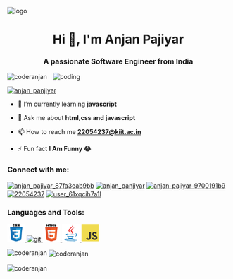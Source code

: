 ![logo](https://github.com/coderanjan/coderanjan/blob/main/github-header-image%20(1).png)
<h1 align="center">Hi 👋, I'm Anjan Pajiyar</h1>
<h3 align="center">A passionate Software Engineer from India</h3>

<img align ="right" alt="coding" width="400" src="https://camo.githubusercontent.com/7de37139d0b4c1ce40865e799b446c0e963a3dd8fb68d239707237c40604fa3d/68747470733a2f2f63646e2e6472696262626c652e636f6d2f75736572732f3733303730332f73637265656e73686f74732f363538313234332f6176656e746f2e676966">


<p align="left"> <img src="https://komarev.com/ghpvc/?username=coderanjan&label=Profile%20views&color=0e75b6&style=flat" alt="coderanjan" /> </p>

<p align="left"> <a href="https://twitter.com/anjan_panjiyar" target="blank"><img src="https://img.shields.io/twitter/follow/anjan_panjiyar?logo=twitter&style=for-the-badge" alt="anjan_panjiyar" /></a> </p>

- 🌱 I’m currently learning **javascript**

- 💬 Ask me about **html,css and javascript**

- 📫 How to reach me **22054237@kiit.ac.in**

- ⚡ Fun fact **I Am Funny 😂**

<h3 align="left">Connect with me:</h3>
<p align="left">
<a href="https://dev.to/anjan_pajiyar_87fa3eab9bb" target="blank"><img align="center" src="https://raw.githubusercontent.com/rahuldkjain/github-profile-readme-generator/master/src/images/icons/Social/devto.svg" alt="anjan_pajiyar_87fa3eab9bb" height="30" width="40" /></a>
<a href="https://twitter.com/anjan_panjiyar" target="blank"><img align="center" src="https://raw.githubusercontent.com/rahuldkjain/github-profile-readme-generator/master/src/images/icons/Social/twitter.svg" alt="anjan_panjiyar" height="30" width="40" /></a>
<a href="https://linkedin.com/in/anjan-pajiyar-9700191b9" target="blank"><img align="center" src="https://raw.githubusercontent.com/rahuldkjain/github-profile-readme-generator/master/src/images/icons/Social/linked-in-alt.svg" alt="anjan-pajiyar-9700191b9" height="30" width="40" /></a>
<a href="https://www.leetcode.com/22054237" target="blank"><img align="center" src="https://raw.githubusercontent.com/rahuldkjain/github-profile-readme-generator/master/src/images/icons/Social/leet-code.svg" alt="22054237" height="30" width="40" /></a>
<a href="https://auth.geeksforgeeks.org/user/user_61xqcih7a1l" target="blank"><img align="center" src="https://raw.githubusercontent.com/rahuldkjain/github-profile-readme-generator/master/src/images/icons/Social/geeks-for-geeks.svg" alt="user_61xqcih7a1l" height="30" width="40" /></a>
</p>

<h3 align="left">Languages and Tools:</h3>
<p align="left"> <a href="https://www.w3schools.com/css/" target="_blank" rel="noreferrer"> <img src="https://raw.githubusercontent.com/devicons/devicon/master/icons/css3/css3-original-wordmark.svg" alt="css3" width="40" height="40"/> </a> <a href="https://git-scm.com/" target="_blank" rel="noreferrer"> <img src="https://www.vectorlogo.zone/logos/git-scm/git-scm-icon.svg" alt="git" width="40" height="40"/> </a> <a href="https://www.w3.org/html/" target="_blank" rel="noreferrer"> <img src="https://raw.githubusercontent.com/devicons/devicon/master/icons/html5/html5-original-wordmark.svg" alt="html5" width="40" height="40"/> </a> <a href="https://www.java.com" target="_blank" rel="noreferrer"> <img src="https://raw.githubusercontent.com/devicons/devicon/master/icons/java/java-original.svg" alt="java" width="40" height="40"/> </a> <a href="https://developer.mozilla.org/en-US/docs/Web/JavaScript" target="_blank" rel="noreferrer"> <img src="https://raw.githubusercontent.com/devicons/devicon/master/icons/javascript/javascript-original.svg" alt="javascript" width="40" height="40"/> </a> </p>

<p><img align="left" src="https://github-readme-stats.vercel.app/api/top-langs?username=coderanjan&show_icons=true&locale=en&layout=compact" alt="coderanjan" /></p>

<p>&nbsp;<img align="center" src="https://github-readme-stats.vercel.app/api?username=coderanjan&show_icons=true&locale=en" alt="coderanjan" /></p>

<p><img align="center" src="https://github-readme-streak-stats.herokuapp.com/?user=coderanjan&" alt="coderanjan" /></p>
